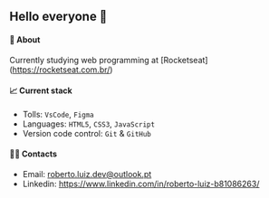 ## Hello everyone 👋

#### 📌 About
Currently studying web programming at [Rocketseat] (https://rocketseat.com.br/)

#### 📈 Current stack
- Tolls: `VsCode`, `Figma`
- Languages: `HTML5`, `CSS3`, `JavaScript`
- Version code control: `Git` & `GitHub`

#### 🧑‍💻 Contacts
- Email: roberto.luiz.dev@outlook.pt
- Linkedin: https://www.linkedin.com/in/roberto-luiz-b81086263/
